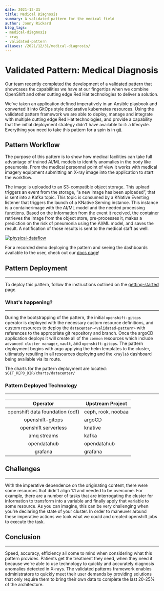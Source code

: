 ```yaml
---
date: 2021-12-31
title: Medical Diagnosis
summary: A validated pattern for the medical field
author: Jonny Rickard
blog_tags:
- medical-diagnosis
- xray
- validated-pattern
aliases: /2021/12/31/medical-diagnosis/
---
```


# Validated Pattern: Medical Diagnosis

Our team recently completed the development of a validated pattern that showcases the capabilities we have at our fingertips when we combine OpenShift and other cutting edge Red Hat technologies to deliver a solution.

We've taken an application defined imperatively in an Ansible playbook and converted it into GitOps style declarative kubernetes resources. Using the validated pattern framework we are able to deploy, manage and integrate with multiple cutting edge Red Hat technologies, and provide a capability that the initial deployment strategy didn't have available to it: a lifecycle. Everything you need to take this pattern for a spin is in [git](https://github.com/hybrid-cloud-patterns/medical-diagnosis).

## Pattern Workflow

The purpose of this pattern is to show how medical facilities can take full advantage of trained AI/ML models to identify anomalies in the body like pneumonia. From the medical personnel point of view it works with medical imagery equipment submitting an X-ray image into the application to start the workflow.

The image is uploaded to an S3-compatible object storage. This upload triggers an event from the storage, “a new image has been uploaded”,  that is sent into a Kafka topic. This topic is consumed by a KNative Eventing listener that triggers the launch of a KNative Serving instance. This instance is a containerimage  with the AI/ML model and the needed processing functions. Based on the information from the event it received, the container retrieves the image from the object store, pre-processes it, makes a prediction on the risk of pneumonia using the AI/ML model, and saves the result. A notification of those results is sent to the medical staff as well.

[![physical-dataflow](https://validatedpatterns.io/images/medical-edge/physical-dataflow.png)](https://validatedpatterns.io/images/medical-edge/physical-dataflow.png)

For a recorded demo deploying the pattern and seeing the dashboards available to the user, check out our [docs page](https://validatedpatterns.io/medical-diagnosis/)!

## Pattern Deployment

---

To deploy this pattern, follow the instructions outlined on the [getting-started](https://validatedpatterns.io/medical-diagnosis/getting-started/) page.

### What's happening?

---
During the bootstrapping of the pattern, the initial `openshift-gitops` operator is deployed with the necessary custom resource definitions, and custom resources to deploy the
`datacenter-<validated-pattern>` with references to the appropriate git repository and branch. Once the argoCD application deploys it will create all of the `common` resources
which include `advanced cluster manager`, `vault`, and `openshift-gitops`. The pattern deployment begins with argo applying the helm templates to the cluster, ultimately resulting in all resources
deploying and the `xraylab` dashboard being available via its route.

The charts for the pattern deployment are located: `$GIT_REPO_DIR/charts/datacenter/`

### Pattern Deployed Technology

---

| Operator | Upstream Project |
|:--------:| ---------------- |
| openshift data foundation (odf)| ceph, rook, noobaa |
| openshift-gitops | argoCD |
| openshift serverless | knative |
| amq streams | kafka |
| opendatahub | opendatahub |
| grafana | grafana |

## Challenges

---
With the imperative dependence on the originating content, there were some resources that didn't align 1:1 and needed to be overcome.
For example, there are a number of tasks that are interrogating the cluster for information to transform into a variable and finally
apply that variable to some resource. As you can imagine, this can be very challenging when you're declaring the state of your cluster. In order to
maneuver around these imperative actions we took what we could and created openshift jobs to execute the task.

## Conclusion

---
Speed, accuracy, efficiency all come to mind when considering what this pattern provides. Patients get the treatment they need, when they need it because we're able to use technology to quickly and accurately diagnosis anomalies detected in X-rays. The validated patterns framework enables administrators to quickly meet their user demands by providing solutions that only require them to bring their own data to complete the last 20-25% of the architecture.
